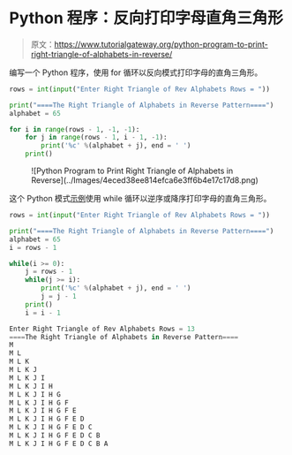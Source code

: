 # Python 程序：反向打印字母直角三角形

> 原文：<https://www.tutorialgateway.org/python-program-to-print-right-triangle-of-alphabets-in-reverse/>

编写一个 Python 程序，使用 for 循环以反向模式打印字母的直角三角形。

```py
rows = int(input("Enter Right Triangle of Rev Alphabets Rows = "))

print("====The Right Triangle of Alphabets in Reverse Pattern====")
alphabet = 65

for i in range(rows - 1, -1, -1):
    for j in range(rows - 1, i - 1, -1):
        print('%c' %(alphabet + j), end = ' ')
    print()
```

<figure class="wp-block-image size-large">![Python Program to Print Right Triangle of Alphabets in Reverse](../Images/4eced38ee814efca6e3ff6b4e17c17d8.png)</figure>

这个 Python 模式[示例](https://www.tutorialgateway.org/python-programming-examples/)使用 while 循环以逆序或降序打印字母的直角三角形。

```py
rows = int(input("Enter Right Triangle of Rev Alphabets Rows = "))

print("====The Right Triangle of Alphabets in Reverse Pattern====")
alphabet = 65
i = rows - 1

while(i >= 0):
    j = rows - 1
    while(j >= i):
        print('%c' %(alphabet + j), end = ' ')
        j = j - 1
    print()
    i = i - 1
```

```py
Enter Right Triangle of Rev Alphabets Rows = 13
====The Right Triangle of Alphabets in Reverse Pattern====
M 
M L 
M L K 
M L K J 
M L K J I 
M L K J I H 
M L K J I H G 
M L K J I H G F 
M L K J I H G F E 
M L K J I H G F E D 
M L K J I H G F E D C 
M L K J I H G F E D C B 
M L K J I H G F E D C B A 
```